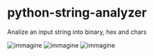 # python-string-analyzer
Analize an input string into binary, hex and chars

![immagine](https://user-images.githubusercontent.com/7722346/219756917-479ae64b-6126-4f9a-b371-e7729e86bea2.png)
![immagine](https://user-images.githubusercontent.com/7722346/219756994-c38c9ddc-3e27-4795-b756-284cffce4818.png)
![immagine](https://user-images.githubusercontent.com/7722346/219757024-12cf9ca8-0dac-4867-a671-8d03b8a0902c.png)


